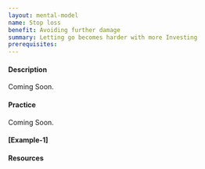```yaml
---
layout: mental-model
name: Stop loss
benefit: Avoiding further damage
summary: Letting go becomes harder with more Investing
prerequisites:
---
```


#### Description

Coming Soon.

#### Practice

Coming Soon.

#### [Example-1]

#### Resources
